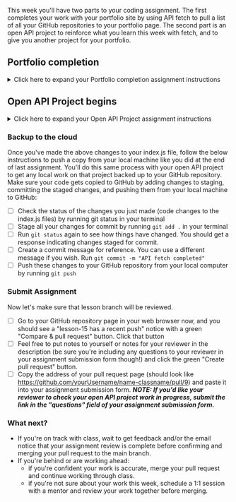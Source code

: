 This week you'll have two parts to your coding assignment.  The first completes your work with your portfolio site by using API fetch to pull a list of all your GitHub repositories to your portfolio page.  The second part is an open API project to reinforce what you learn this week with fetch, and to give you another project for your portfolio.  

## Portfolio completion

<details>
<summary> Click here to expand your Portfolio completion assignment instructions </summary>
<br>
<h3>Get organized and write some code!</h3>
<ul>
<li>In your GitHub repository, if you have not yet merged your pull request from last week, merge your open lesson-14 pull request by going to the "Pull Requests" tab of your repository. Click on your open pull request, then click on the green 'Merge Pull Request" and confirm the merge. This will update your main branch with the work you did on your lesson-14 branch.</li>
<li>Open your code editor and, in the terminal, make sure you're on your main branch. If you're still on your lesson-14 branch, you can switch to your main branch by using the git command `git checkout main`.</li>
<li>Update your local main branch to include your lesson-14 work by pulling your changes from your GitHub repository main. Use the following git command in your terminal to do this: `git pull origin main`</li>
<li>Still in your terminal, create a new local branch to keep track of just the work you'll do for this assignment by running `git checkout -b lesson-15` in the terminal. Doing this also copies the lesson-14 work you merged to main and pulled to your local machine so now all your branches should be identical on your local machine.</li>
</ul>

### Assignment: Task List / Deliverables

#### Creating your fetch
- [ ] Open your `index.js` file, starting below the code from the previous lesson
- [ ] Using the Fetch API, create a "GET" request to `https://api.github.com/users/{GITHUB_USERNAME}/repos` where `{GITHUB_USERNAME}` is your username for your GitHub account
  - hint: the `fetch` function
  - hint: "GET" is the default method for `fetch`
- [ ] Chain a `then` method to your `fetch` call and pass it a function that returns the response JSON data

#### Handle your JSON data
- [ ] Chain another `then` method and pass it a callback function to parse the response and store it in a variable named `repositories`
  - hint: JSON.parse(this.response)
- [ ] Console.log the value of repositories to better see the data returned from your API fetch
- [ ] Save and refresh your browser _(or just check your browser for changes if using live extension)_
  - You should see the list of your GitHub repositories displayed in your console.

#### Handling errors
 - [ ] Chain a `catch()` function to your `fetch` call to handle errors from the server so the user would know what happened if your Projects section was empty.

#### Display Repositories in List
 - [ ] Create a variable names `projectSection`; using "DOM Selection" to select the projects section by id
 - [ ] Create a variable named `projectList`; using "DOM Selection" query the projectSection (instead of the entire document) to select the <ul> element
 - [ ] Create a for loop to iterate over your repositories Array, starting at index 0
   - [ ] Inside the loop, create a variable named `project` to make a new list item (li) element
     - hint: createElement method
   - [ ] On the next line, set the inner text of your project variable to the current Array element's name property
     - hint: access the Array element using bracket notation
   - [ ] On the next line, append the project element to the projectList element
     - hint: appendChild method
 - [ ] Save and refresh your browser _(or just check your browser for changes if using live extension)_
   - You should see your list of repositories beneath the "Projects" heading on your portfolio site

**_By the end of this assignment, you should have a working API fetch to your GitHub account and be able to see a list of your repository names in the Projects section of your portfolio.  Were there to be a server error during the API fetch, your site would return an error message._**
</details>

## Open API Project begins

<details>
<summary> Click here to expand your Open API Project assignment instructions </summary>
<br>
An "open source" means that the source code of something is freely available and can be redistributed and modified.  We have identified several options of open source APIs that allow you to use their data without paying for access to that data.  Use one of the following open source APIs to create a site that accesses a minimum of 2 data points. (Example: if using Open-Meteo, the weather API, you could display (1) the temperature and (2) the weather condition).  Take a look at the options below and decide which one(s) interest you the most.
**NOTE:** You have from now until the end of class to have your Open API Project meeting the requirements.  Think about what you want to build and how you want your site to look and then break the work into parts to pace yourself.

### Open Source API options:
 - [Open-Meteo](https://open-meteo.com/) – a weather API
 - [Swapi.Tech](https://www.swapi.tech/) – an API about Star Wars films
 - [Marvel](https://developer.marvel.com/) – an API about the Marvel fandom
 - [ARTIC](https://api.artic.edu/docs/#introduction) – an art API from the Art Institute of Chicago
 - [TheDogAPI](https://thedogapi.com/) or the [TheCatAPI](https://thecatapi.com/) – APIs about (you guessed it!) Dogs or Cats
 - [SampleAPIs](https://sampleapis.com/api-list/coffee) – an API for coffee lovers

This week, just focus on accomplishing the following:
 - [ ] Familiarize yourself with the documentation of whichever API you decide to use
 - [ ] Create a new repository in GitHub specifically for your open API project and connect it to your local machine (you can look back at lesson 7 coding assignment instructions to refresh your memory if needed)

⚠️ **_NOTE:_** Be sure you are NOT in your portfolio folder when you clone your repository! Doing this will create a sub-repository which is a complicated problem to resolve. ⚠️ 

 - [ ] Create your basics (index.html, index.js, index.css) but don't go too in depth with any of them yet; just be sure your pages link correctly to each other
 - [ ] Repeat the portfolio part of the assignment above for this project to be sure that your fetch is working and that you're getting a response.  You don't need to display any of it yet, but you should at least be able to console.log the response so you can see what data you get back.  
 - [ ] Put a link to your Open API project repository in the readme.md file of your Portfolio project so your reviewer can easily find/look at your Open API project from your portfolio project.  You can add a link to your read me by using the following syntax:
`[My Open API Project](https://github.com/yourUsernameHere/yourname-open-api)` Put the words you want the link to be in hard brackets `[ ]` and the link to the repository in parentheses `( )` 

**_By the end of this assignment, you should have started on your Open API Project (create a repository, built your basics, and wrote the code for your API fetch to test what response you get back.  You should also see your Open API Project listed on your portfolio by the end of this part of the assignment._**
</details>

### Backup to the cloud
Once you've made the above changes to your index.js file, follow the below instructions to push a copy from your local machine like you did at the end of last assignment. You'll do this same process with your open API project to get any local work on that project backed up to your GitHub repository.  Make sure your code gets copied to GitHub by adding changes to staging, committing the staged changes, and pushing them from your local machine to GitHub:

- [ ] Check the status of the changes you just made (code changes to the index.js files) by running git status in your terminal
- [ ] Stage all your changes for commit by running `git add .` in your terminal
- [ ] Run `git status` again to see how things have changed. You should get a response indicating changes staged for commit.
- [ ] Create a commit message for reference. You can use a different message if you wish. Run `git commit -m "API fetch completed"`
- [ ] Push these changes to your GitHub repository from your local computer by running `git push`

### Submit Assignment
Now let's make sure that lesson branch will be reviewed.

- [ ] Go to your GitHub repository page in your web browser now, and you should see a "lesson-15 has a recent push" notice with a green "Compare & pull request" button. Click that button
- [ ] Feel free to put notes to yourself or notes for your reviewer in the description (be sure you're including any questions to your reviewer in your assignment submission form though!) and click the green "Create pull request" button.
- [ ] Copy the address of your pull request page (should look like https://github.com/yourUsername/name-classname/pull/9) and paste it into your assignment submission form.  **_NOTE: If you'd like your reviewer to check your open API project work in progress, submit the link in the "questions" field of your assignment submission form._**

### What next?
- If you're on track with class, wait to get feedback and/or the email notice that your assignment review is complete before confirming and merging your pull request to the main branch.
- If you're behind or are working ahead:
  - if you're confident your work is accurate, merge your pull request and continue working through class.
  - if you're not sure about your work this week, schedule a 1:1 session with a mentor and review your work together before merging.
